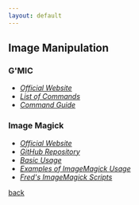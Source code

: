 ```yaml
---
layout: default
---
```


## Image Manipulation

### G'MIC

* _[Official Website](https://gmic.eu/)_
* _[List of Commands](https://gmic.eu/reference/list_of_commands.html)_
* _[Command Guide](https://gmic.eu/tutorial/command_guide.html)_

### Image Magick

* _[Official Website](https://imagemagick.org/)_
* _[GitHub Repository](https://github.com/ImageMagick)_
* _[Basic Usage](https://usage.imagemagick.org/basics/)_
* _[Examples of ImageMagick Usage](https://usage.imagemagick.org/)_
* _[Fred's ImageMagick Scripts](http://www.fmwconcepts.com/imagemagick/index.php)_

[back](../)
